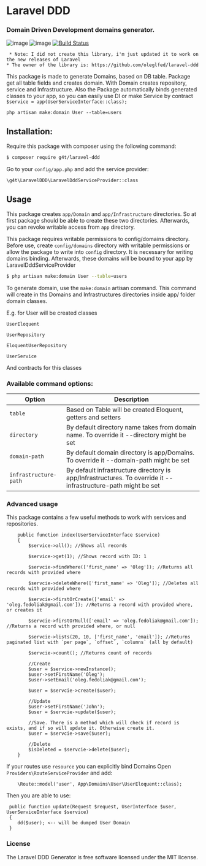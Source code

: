 # Laravel DDD
### Domain Driven Development domains generator. 


![image](https://img.shields.io/packagist/v/g4t/laravel-ddd.svg?style=flat)
![image](https://img.shields.io/packagist/l/g4t/laravel-ddd.svg?style=flat)
[![Build Status](https://travis-ci.org/g4t/laravel-ddd.svg?branch=master)](https://travis-ci.org/g4t/laravel-ddd.svg?branch=master)


`
`
`* Note: I did not create this library, i'm just updated it to work on the new releases of Laravel`  
`* The owner of the library is: https://github.com/oleglfed/laravel-ddd`  

This package is made to generate Domains, based on DB table. 
Package get all table fields and creates domain. With Domain creates repository, service and Infrastructure. Also the Package automatically binds generated classes to your app, so you can easily use DI or make Service by contract `$service = app(UserServiceInterface::class);`  

`php artisan make:domain User --table=users`

## Installation:
Require this package with composer using the following command:

```sh
$ composer require g4t/laravel-ddd
```

Go to your `config/app.php` and add the service provider:

`\g4t\LaravelDDD\LaravelDddServiceProvider::class`

## Usage
This package creates `app/Domain` and `app/Infrastructure` directories. So at first package should be able to create these two directories. Afterwards, you can revoke writable access from `app` directory.

This package requires writable permissions to config/domains directory. 
Before use, create `config/domains` directory with writable permissions or allow the package to write into `config` directory. It is necessary for writing domains binding. Afterwards, these domains will be bound to your app by LaravelDddServiceProvider

```sh
$ php artisan make:domain User --table=users
```

To generate domain, use the `make:domain` artisan command. This command will create in ths Domains and Infrastructures directories inside app/ folder domain classes.

E.g. for User will be created classes

`UserEloquent`

`UserRepository`

`EloquentUserRepository`

`UserService`

And contracts for this classes

### Available command options:

Option | Description
--------- | -------
`table` | Based on Table will be created Eloquent, getters and setters
`directory` | By default directory name takes from domain name. To override it --directory might be set
`domain-path` | By default domain directory is app/Domains. To override it --domain-path might be set
`infrastructure-path` | By default infrastructure directory is app/Infrastructures. To override it --infrastructure-path might be set



### Advanced usage

This package contains a few useful methods to work with services and repositories.


```
    public function index(UserServiceInterface $service)
    {
        $service->all(); //Shows all records
        
        $service->get(1); //Shows record with ID: 1
        
        $servcie->findWhere(['first_name' => 'Oleg']); //Returns all records with provided where
        
        $servcie->deleteWhere(['first_name' => 'Oleg']); //Deletes all records with provided where
        
        $servcie->firstOrCreate(['email' => 'oleg.fedoliak@gmail.com']); //Returns a record with provided where, or creates it
        
        $servcie->firstOrNull(['email' => 'oleg.fedoliak@gmail.com']); //Returns a record with provided where, or null
       
        $servcie->lists(20, 10, ['first_name', 'email']); //Returns paginated list with `per page`, `offset`, `columns` (all by default) 
        
        $servcie->count(); //Returns count of records 
        
        //Create
        $user = $service->newInstance();
        $user->setFirstName('Oleg');
        $user->setEmail('oleg.fedoliak@gmail.com');
        
        $user = $servcie->create($user);
        
        //Update
        $user->setFirstName('John');
        $user = $servcie->update($user);
        
        //Save. There is a method which will check if record is exists, and if so will update it. Otherwise create it.
        $user = $servcie->save($user);

        //Delete
        $isDeleted = $servcie->delete($user);
    }
```

If your routes use `resource` you can explicitly bind Domains
Open `Providers\RouteServiceProvider` and add:

```
    \Route::model('user', App\Domains\User\UserEloquent::class);
```
Then you are able to use:
```
 public function update(Request $request, UserInterface $user, UserServiceInterface $service)
 {
    dd($user); <-- will be dumped User Domain
 }        

```

### License

The Laravel DDD Generator is free software licensed under the MIT license.
